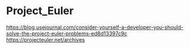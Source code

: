 # Project_Euler
https://blog.usejournal.com/consider-yourself-a-developer-you-should-solve-the-project-euler-problems-ed8d13397c9c
https://projecteuler.net/archives
